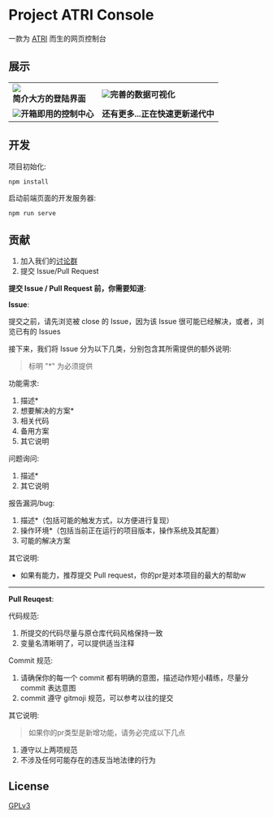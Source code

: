 # Project ATRI Console
一款为 [ATRI](https://github.com/Kyomotoi/ATRI) 而生的网页控制台

## 展示
<table>
    <tr>
        <td><img src="https://cdn.jsdelivr.net/gh/Kyomotoi/CDN@master/project/ATRI/console-show-0.jpg"></br><b>简介大方的登陆界面</b></td>
        <td><img src="https://cdn.jsdelivr.net/gh/Kyomotoi/CDN@master/project/ATRI/console-show-1.png"><b>完善的数据可视化</b></td>
    </tr>
    <tr>
    <td><img src="https://cdn.jsdelivr.net/gh/Kyomotoi/CDN@master/project/ATRI/console-show-2.jpg"><b>开箱即用的控制中心</b></td>
        <td><b>还有更多...正在快速更新递代中</b></td>
    </tr>
</table>

## 开发
项目初始化:
```
npm install
```
启动前端页面的开发服务器:
```
npm run serve
```

## 贡献
1. 加入我们的[讨论群](https://jq.qq.com/?_wv=1027&k=WoAAYXbJ)
2. 提交 Issue/Pull Request

**提交 Issue / Pull Request 前，你需要知道:**<br>

**Issue**:

提交之前，请先浏览被 close 的 Issue，因为该 Issue 很可能已经解决，或者，浏览已有的 Issues

接下来，我们将 Issue 分为以下几类，分别包含其所需提供的额外说明:

> 标明 "*" 为必须提供

功能需求:
1. 描述*
2. 想要解决的方案*
3. 相关代码
4. 备用方案
5. 其它说明

问题询问:
1. 描述*
2. 其它说明

报告漏洞/bug:
1. 描述*（包括可能的触发方式，以方便进行复现）
2. 操作环境*（包括当前正在运行的项目版本，操作系统及其配置）
3. 可能的解决方案

其它说明:
- 如果有能力，推荐提交 Pull request，你的pr是对本项目的最大的帮助w

---

**Pull Reuqest**:

代码规范:
1. 所提交的代码尽量与原仓库代码风格保持一致
2. 变量名清晰明了，可以提供适当注释

Commit 规范:
1. 请确保你的每一个 commit 都有明确的意图，描述动作短小精练，尽量分 commit 表达意图
2. commit 遵守 gitmoji 规范，可以参考以往的提交

其它说明:
> 如果你的pr类型是新增功能，请务必完成以下几点

1. 遵守以上两项规范
2. 不涉及任何可能存在的违反当地法律的行为

## License
[GPLv3](LICENSE)
